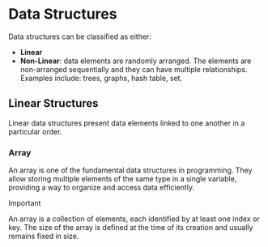 # Data Structures

Data structures can be classified as either:

- **Linear**
- **Non-Linear**: data elements are randomly arranged. The elements are non-arranged sequentially and they can have multiple relationships. Examples include: trees, graphs, hash table, set. 

## Linear Structures

Linear data structures present data elements linked to one another in a particular order.

### Array

An array is one of the fundamental data structures in programming. They allow storing multiple elements of the same type in a single variable, providing a way to organize and access data efficiently.

> [!IMPORTANT]
> An array is a collection of elements, each identified by at least one index or key. The size of the array is defined at the time of its creation and usually remains fixed in size.